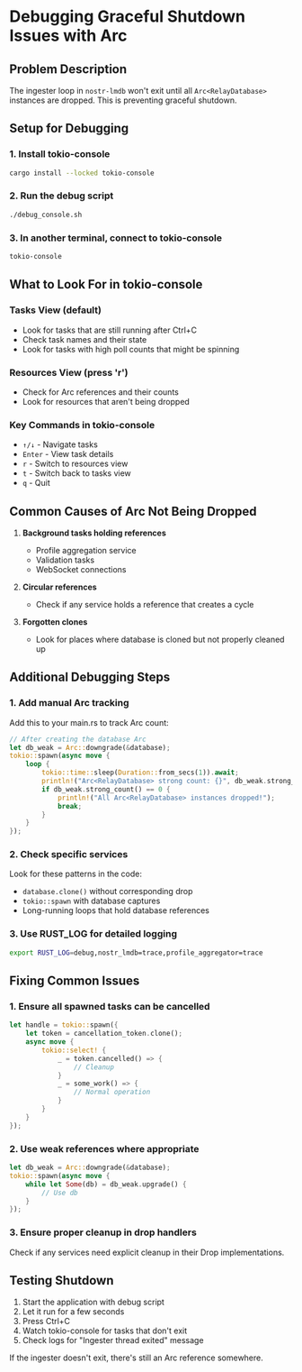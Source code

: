 # Debugging Graceful Shutdown Issues with Arc<RelayDatabase>

## Problem Description
The ingester loop in `nostr-lmdb` won't exit until all `Arc<RelayDatabase>` instances are dropped. This is preventing graceful shutdown.

## Setup for Debugging

### 1. Install tokio-console
```bash
cargo install --locked tokio-console
```

### 2. Run the debug script
```bash
./debug_console.sh
```

### 3. In another terminal, connect to tokio-console
```bash
tokio-console
```

## What to Look For in tokio-console

### Tasks View (default)
- Look for tasks that are still running after Ctrl+C
- Check task names and their state
- Look for tasks with high poll counts that might be spinning

### Resources View (press 'r')
- Check for Arc references and their counts
- Look for resources that aren't being dropped

### Key Commands in tokio-console
- `↑/↓` - Navigate tasks
- `Enter` - View task details
- `r` - Switch to resources view
- `t` - Switch back to tasks view
- `q` - Quit

## Common Causes of Arc<RelayDatabase> Not Being Dropped

1. **Background tasks holding references**
   - Profile aggregation service
   - Validation tasks
   - WebSocket connections

2. **Circular references**
   - Check if any service holds a reference that creates a cycle

3. **Forgotten clones**
   - Look for places where database is cloned but not properly cleaned up

## Additional Debugging Steps

### 1. Add manual Arc tracking
Add this to your main.rs to track Arc count:
```rust
// After creating the database Arc
let db_weak = Arc::downgrade(&database);
tokio::spawn(async move {
    loop {
        tokio::time::sleep(Duration::from_secs(1)).await;
        println!("Arc<RelayDatabase> strong count: {}", db_weak.strong_count());
        if db_weak.strong_count() == 0 {
            println!("All Arc<RelayDatabase> instances dropped!");
            break;
        }
    }
});
```

### 2. Check specific services
Look for these patterns in the code:
- `database.clone()` without corresponding drop
- `tokio::spawn` with database captures
- Long-running loops that hold database references

### 3. Use RUST_LOG for detailed logging
```bash
export RUST_LOG=debug,nostr_lmdb=trace,profile_aggregator=trace
```

## Fixing Common Issues

### 1. Ensure all spawned tasks can be cancelled
```rust
let handle = tokio::spawn({
    let token = cancellation_token.clone();
    async move {
        tokio::select! {
            _ = token.cancelled() => {
                // Cleanup
            }
            _ = some_work() => {
                // Normal operation
            }
        }
    }
});
```

### 2. Use weak references where appropriate
```rust
let db_weak = Arc::downgrade(&database);
tokio::spawn(async move {
    while let Some(db) = db_weak.upgrade() {
        // Use db
    }
});
```

### 3. Ensure proper cleanup in drop handlers
Check if any services need explicit cleanup in their Drop implementations.

## Testing Shutdown

1. Start the application with debug script
2. Let it run for a few seconds
3. Press Ctrl+C
4. Watch tokio-console for tasks that don't exit
5. Check logs for "Ingester thread exited" message

If the ingester doesn't exit, there's still an Arc<RelayDatabase> reference somewhere.